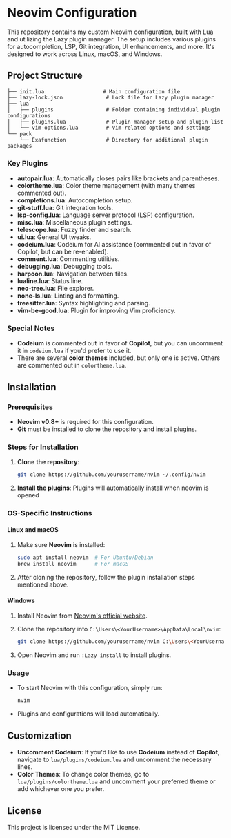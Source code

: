 

# Neovim Configuration

This repository contains my custom Neovim configuration, built with Lua and utilizing the Lazy plugin manager. The setup includes various plugins for autocompletion, LSP, Git integration, UI enhancements, and more. It's designed to work across Linux, macOS, and Windows.

## Project Structure
```plaintext
├── init.lua                   # Main configuration file
├── lazy-lock.json              # Lock file for Lazy plugin manager
├── lua
│   ├── plugins                 # Folder containing individual plugin configurations
│   ├── plugins.lua             # Plugin manager setup and plugin list
│   └── vim-options.lua         # Vim-related options and settings
└── pack
    └── Exafunction             # Directory for additional plugin packages
```

### Key Plugins
- **autopair.lua**: Automatically closes pairs like brackets and parentheses.
- **colortheme.lua**: Color theme management (with many themes commented out).
- **completions.lua**: Autocompletion setup.
- **git-stuff.lua**: Git integration tools.
- **lsp-config.lua**: Language server protocol (LSP) configuration.
- **misc.lua**: Miscellaneous plugin settings.
- **telescope.lua**: Fuzzy finder and search.
- **ui.lua**: General UI tweaks.
- **codeium.lua**: Codeium for AI assistance (commented out in favor of Copilot, but can be re-enabled).
- **comment.lua**: Commenting utilities.
- **debugging.lua**: Debugging tools.
- **harpoon.lua**: Navigation between files.
- **lualine.lua**: Status line.
- **neo-tree.lua**: File explorer.
- **none-ls.lua**: Linting and formatting.
- **treesitter.lua**: Syntax highlighting and parsing.
- **vim-be-good.lua**: Plugin for improving Vim proficiency.

### Special Notes
- **Codeium** is commented out in favor of **Copilot**, but you can uncomment it in `codeium.lua` if you'd prefer to use it.
- There are several **color themes** included, but only one is active. Others are commented out in `colortheme.lua`.

## Installation

### Prerequisites
- **Neovim v0.8+** is required for this configuration.
- **Git** must be installed to clone the repository and install plugins.

### Steps for Installation

1. **Clone the repository**:
   ```bash
   git clone https://github.com/yourusername/nvim ~/.config/nvim
   ```

2. **Install the plugins**:
    Plugins will automatically install when neovim is opened

### OS-Specific Instructions

#### Linux and macOS

1. Make sure **Neovim** is installed:
   ```bash
   sudo apt install neovim  # For Ubuntu/Debian
   brew install neovim      # For macOS
   ```

2. After cloning the repository, follow the plugin installation steps mentioned above.

#### Windows

1. Install Neovim from [Neovim's official website](https://neovim.io/).
2. Clone the repository into `C:\Users\<YourUsername>\AppData\Local\nvim`:
   ```bash
   git clone https://github.com/yourusername/nvim C:\Users\<YourUsername>\AppData\Local\nvim
   ```

3. Open Neovim and run `:Lazy install` to install plugins.

### Usage
- To start Neovim with this configuration, simply run:
  ```bash
  nvim
  ```

- Plugins and configurations will load automatically.

## Customization

- **Uncomment Codeium**: If you'd like to use **Codeium** instead of **Copilot**, navigate to `lua/plugins/codeium.lua` and uncomment the necessary lines.
- **Color Themes**: To change color themes, go to `lua/plugins/colortheme.lua` and uncomment your preferred theme or add whichever one you prefer.

## License
This project is licensed under the MIT License.


